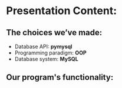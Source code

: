 # Presentation Content:

## The choices we’ve made:
+ Database API: **pymysql**
+ Programming paradigm: **OOP**
+ Database system: **MySQL**
  
## Our program's functionality:
